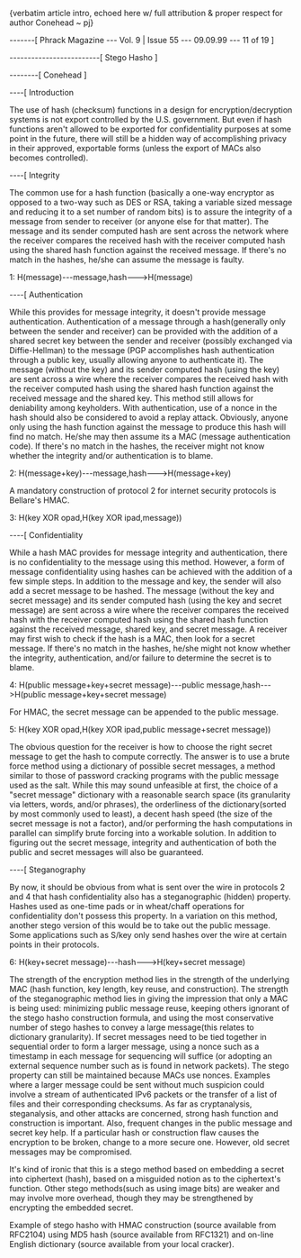 {verbatim article intro, echoed here w/ full attribution & proper respect for author Conehead ~ pj}



-------[  Phrack Magazine --- Vol. 9 | Issue 55 --- 09.09.99 --- 11 of 19  ]


-------------------------[  Stego Hasho  ]


--------[  Conehead  ]


----[  Introduction


The use of hash (checksum) functions in a design for encryption/decryption
systems is not export controlled by the U.S. government.  But even if hash
functions aren't allowed to be exported for confidentiality purposes at some
point in the future, there will still be a hidden way of accomplishing privacy
in their approved, exportable forms (unless the export of MACs also becomes
controlled).


----[  Integrity

The common use for a hash function (basically a one-way encryptor as opposed
to a two-way such as DES or RSA, taking a variable sized message and reducing
it to a set number of random bits) is to assure the integrity of a message
from sender to receiver (or anyone else for that matter).  The message and
its sender computed hash are sent across the network where the receiver
compares the received hash with the receiver computed hash using the shared
hash function against the received message.  If there's no match in the hashes,
he/she can assume the message is faulty.

1: H(message)---message,hash--->H(message)


----[  Authentication

While this provides for message integrity, it doesn't provide message
authentication.  Authentication of a message through a hash(generally only
between the sender and receiver) can be provided with the addition of a shared
secret key between the sender and receiver (possibly exchanged via
Diffie-Hellman) to the message (PGP accomplishes hash authentication through a
public key, usually allowing anyone to authenticate it).  The message (without
the key) and its sender computed hash (using the key) are sent across a wire
where the receiver compares the received hash with the receiver computed hash
using the shared hash function against the received message and the shared key.
This method still allows for deniability among keyholders.  With
authentication, use of a nonce in the hash should also be considered to avoid
a replay attack.  Obviously, anyone only using the hash function against the
message to produce this hash will find no match.  He/she may then assume its a
MAC (message authentication code). If there's no match in the hashes, the
receiver might not know whether the integrity and/or authentication is to
blame.

2: H(message+key)---message,hash--->H(message+key)

A mandatory construction of protocol 2 for internet security protocols is
Bellare's HMAC.

3: H(key XOR opad,H(key XOR ipad,message))


----[  Confidentiality

While a hash MAC provides for message integrity and authentication, there is no
confidentiality to the message using this method.  However, a form of message
confidentiality using hashes can be achieved with the addition of a few simple
steps.  In addition to the message and key, the sender will also add a secret
message to be hashed.  The message (without the key and secret message) and its
sender computed hash (using the key and secret message) are sent across a wire
where the receiver compares the received hash with the receiver computed hash
using the shared hash function against the received message, shared key, and
secret message.  A receiver may first wish to check if the hash is a MAC, then
look for a secret message.  If there's no match in the hashes, he/she might not
know whether the integrity, authentication, and/or failure to determine the
secret is to blame.

4: H(public message+key+secret message)---public message,hash--->H(public
   message+key+secret message)

For HMAC, the secret message can be appended to the public message.

5: H(key XOR opad,H(key XOR ipad,public message+secret message))

The obvious question for the receiver is how to choose the right secret message
to get the hash to compute correctly.  The answer is to use a brute force
method using a dictionary of possible secret messages, a method similar to
those of password cracking programs with the public message used as the salt.
While this may sound unfeasible at first, the choice of a "secret message"
dictionary with a reasonable search space (its granularity via letters, words,
and/or phrases), the orderliness of the dictionary(sorted by most commonly
used to least), a decent hash speed (the size of the secret message is not a
factor), and/or performing the hash computations in parallel can simplify
brute forcing into a workable solution. In addition to figuring out the secret
message, integrity and authentication of both the public and secret messages
will also be guaranteed.


----[  Steganography

By now, it should be obvious from what is sent over the wire in protocols 2 and
4 that hash confidentiality also has a steganographic (hidden) property.
Hashes used as one-time pads or in wheat/chaff operations for confidentiality
don't possess this property.  In a variation on this method, another stego
version of this would be to take out the public message.  Some applications
such as S/key only send hashes over the wire at certain points in their
protocols.

6: H(key+secret message)---hash--->H(key+secret message)

The strength of the encryption method lies in the strength of the underlying
MAC (hash function, key length, key reuse, and construction).  The strength of
the steganographic method lies in giving the impression that only a MAC is
being used: minimizing public message reuse, keeping others ignorant of the
stego hasho construction formula, and using the most conservative number of
stego hashes to convey a large message(this relates to dictionary granularity).
If secret messages need to be tied together in sequential order to form a
larger message, using a nonce such as a timestamp in each message for
sequencing will suffice (or adopting an external sequence number such as is
found in network packets).  The stego property can still be maintained because
MACs use nonces.  Examples where a larger message could be sent without much
suspicion could involve a stream of authenticated IPv6 packets or the transfer
of a list of files and their corresponding checksums.  As far as cryptanalysis,
steganalysis, and other attacks are concerned, strong hash function and
construction is important. Also, frequent changes in the public message and
secret key help.  If a particular hash or construction flaw causes the
encryption to be broken, change to a more secure one. However, old secret
messages may be compromised.

It's kind of ironic that this is a stego method based on embedding a secret
into ciphertext (hash), based on a misguided notion as to the ciphertext's
function.  Other stego methods(such as using image bits) are weaker and may
involve more overhead, though they may be strengthened by encrypting the
embedded secret.

Example of stego hasho with HMAC construction (source available from RFC2104)
using MD5 hash (source available from RFC1321) and on-line English dictionary
(source available from your local cracker).
